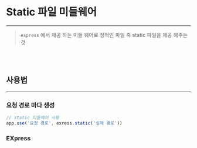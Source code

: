 # Static 파일 미들웨어
***

> `express` 에서 제공 하는 미들 웨어로 정적인 파일 즉 static 파일을 제공 해주는 것


<br>
<br>

## 사용법
***
### 요청 경로 마다 생성
```javascript
// static 미들웨어 사용
app.use('요청 경로', exress.static('실제 경로'))
```

### EXpress
